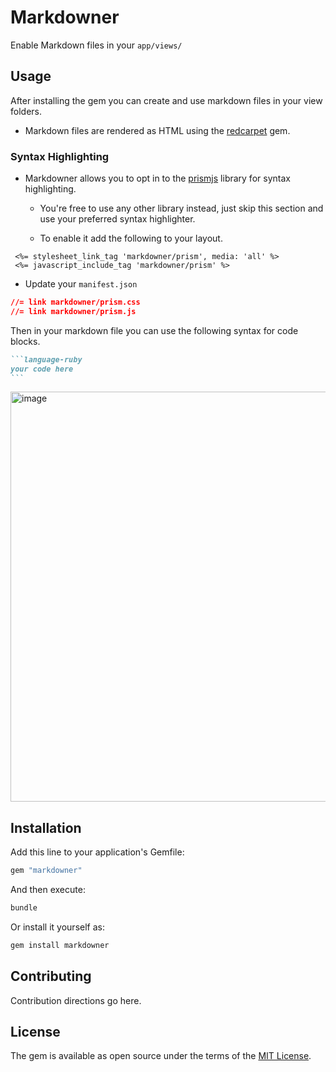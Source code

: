 # Markdowner

Enable Markdown files in your `app/views/`

## Usage

After installing the gem you can create and use markdown files in your view folders.

- Markdown files are rendered as HTML using the [redcarpet](https://github.com/vmg/redcarpet) gem.

### Syntax Highlighting

- Markdowner allows you to opt in to the [prismjs](https://prismjs.com/) library for syntax highlighting.

  - You're free to use any other library instead, just skip this section and use your preferred
    syntax highlighter.

  - To enable it add the following to your layout.

```language-erb
 <%= stylesheet_link_tag 'markdowner/prism', media: 'all' %>
 <%= javascript_include_tag 'markdowner/prism' %>
```

- Update your `manifest.json`

```json
//= link markdowner/prism.css
//= link markdowner/prism.js

```

Then in your markdown file you can use the following syntax for code blocks.

````markdown
```language-ruby
your code here
```
````

<img width="656" alt="image" src="https://github.com/lbp-dev/markdowner/assets/148717241/090a0795-4841-4a5a-8ed6-66f77987c9ab">

## Installation

Add this line to your application's Gemfile:

```ruby
gem "markdowner"
```

And then execute:

```bash
bundle
```

Or install it yourself as:

```bash
gem install markdowner
```

## Contributing

Contribution directions go here.

## License

The gem is available as open source under the terms of the [MIT License](https://opensource.org/licenses/MIT).
